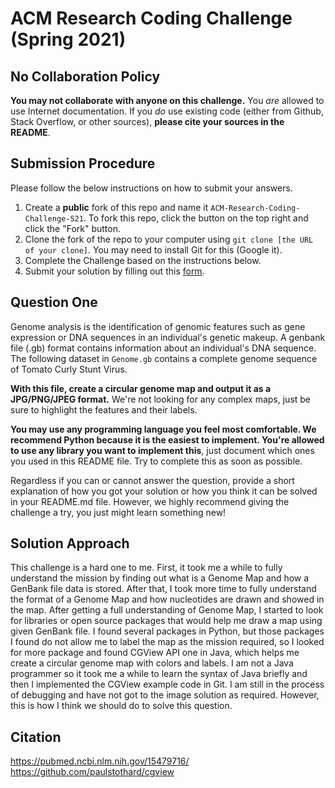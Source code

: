 # ACM Research Coding Challenge (Spring 2021)

## No Collaboration Policy

**You may not collaborate with anyone on this challenge.** You _are_ allowed to use Internet documentation. If you _do_ use existing code (either from Github, Stack Overflow, or other sources), **please cite your sources in the README**.

## Submission Procedure

Please follow the below instructions on how to submit your answers.

1. Create a **public** fork of this repo and name it `ACM-Research-Coding-Challenge-S21`. To fork this repo, click the button on the top right and click the "Fork" button.
2. Clone the fork of the repo to your computer using `git clone [the URL of your clone]`. You may need to install Git for this (Google it).
3. Complete the Challenge based on the instructions below.
4. Submit your solution by filling out this [form](https://acmutd.typeform.com/to/uqAJNXUe).

## Question One

Genome analysis is the identification of genomic features such as gene expression or DNA sequences in an individual's genetic makeup. A genbank file (.gb) format contains information about an individual's DNA sequence. The following dataset in `Genome.gb` contains a complete genome sequence of Tomato Curly Stunt Virus. 

**With this file, create a circular genome map and output it as a JPG/PNG/JPEG format.** We're not looking for any complex maps, just be sure to highlight the features and their labels.

**You may use any programming language you feel most comfortable. We recommend Python because it is the easiest to implement. You're allowed to use any library you want to implement this**, just document which ones you used in this README file. Try to complete this as soon as possible.

Regardless if you can or cannot answer the question, provide a short explanation of how you got your solution or how you think it can be solved in your README.md file. However, we highly recommend giving the challenge a try, you just might learn something new!

## Solution Approach
This challenge is a hard one to me. First, it took me a while to fully understand the mission by finding out what is a Genome Map and how a GenBank file data is stored. After that, I took more time to fully understand the format of a Genome Map and how nucleotides are drawn and showed in the map. After getting a full understanding of Genome Map, I started to look for libraries or open source packages that would help me draw a map using given GenBank file. I found several packages in Python, but those packages I found do not allow me to label the map as the mission required, so I looked for more package and found CGView API one in Java, which helps me create a circular genome map with colors and labels. I am not a Java programmer so it took me a while to learn the syntax of Java briefly and then I implemented the CGView example code in Git. 
I am still in the process of debugging and have not got to the image solution as required. However, this is how I think we should do to solve this question.

## Citation
https://pubmed.ncbi.nlm.nih.gov/15479716/
https://github.com/paulstothard/cgview

